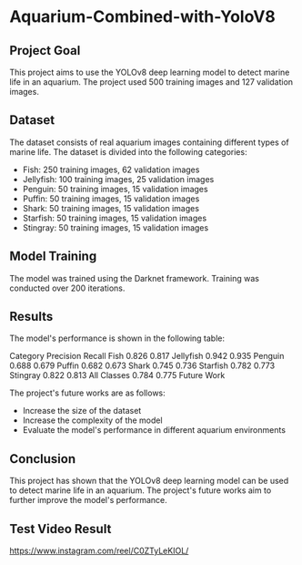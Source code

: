 # Aquarium-Combined-with-YoloV8




## Project Goal

This project aims to use the YOLOv8 deep learning model to detect marine life in an aquarium. The project used 500 training images and 127 validation images.

## Dataset

The dataset consists of real aquarium images containing different types of marine life. The dataset is divided into the following categories:

- Fish: 250 training images, 62 validation images
- Jellyfish: 100 training images, 25 validation images
- Penguin: 50 training images, 15 validation images
- Puffin: 50 training images, 15 validation images
- Shark: 50 training images, 15 validation images
- Starfish: 50 training images, 15 validation images
- Stingray: 50 training images, 15 validation images


## Model Training

The model was trained using the Darknet framework. Training was conducted over 200 iterations.

## Results

The model's performance is shown in the following table:

Category	  Precision Recall
Fish	         0.826	0.817
Jellyfish	     0.942	0.935
Penguin	       0.688	0.679
Puffin	       0.682	0.673
Shark	         0.745	0.736
Starfish	     0.782	0.773
Stingray	     0.822	0.813
All Classes    0.784	0.775
Future Work

The project's future works are as follows:

- Increase the size of the dataset
- Increase the complexity of the model
- Evaluate the model's performance in different aquarium environments

## Conclusion

This project has shown that the YOLOv8 deep learning model can be used to detect marine life in an aquarium. The project's future works aim to further improve the model's performance.

## Test Video Result
https://www.instagram.com/reel/C0ZTyLeKIOL/

